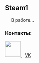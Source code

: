 <html lang="ru">
<head>
<meta charset="utf-8" />
<style>
body { background: url(https://i.ibb.co/zPGTQXf/s.jpg); }
</style>
</head>
<body>

</td>
<h2>Steam1</h2>
<p style="text-indent:20px">В работе...</p>
<!--Закрываем ячейку-->

<!--Создаём ячейку сайдбара-->
<td bgcolor="#008000">
<h3>Контакты:</h3>
<p>
<a href="https://vk.com/vkandreyt">
<img src="https://i.ibb.co/dfxc2PV/image.png" width="50" height="50">
<span style="margin-left:10px;">VK</span></a>
<br></p>

<!--Создаём строку с дополнительной информацией-->
 <img src="">
